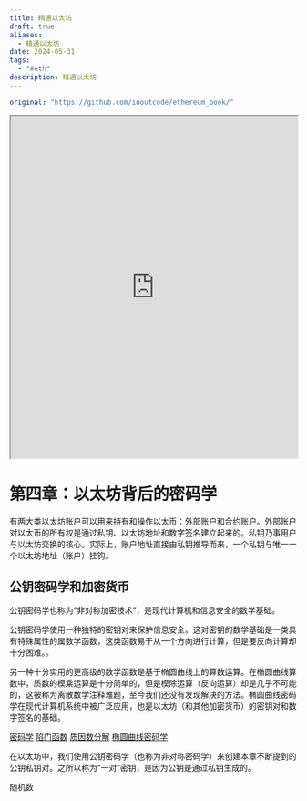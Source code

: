 ```yaml
---
title: 精通以太坊
draft: true
aliases:
  - 精通以太坊
date: 2024-05-31
tags:
  - "#eth"
description: 精通以太坊
---
```

```yaml
original: "https://github.com/inoutcode/ethereum_book/"
```

<iframe src="https://github.com/inoutcode/ethereum_book/blob/master/README.md" width="100%" height="600"></iframe>

# 第四章：以太坊背后的密码学

有两大类以太坊账户可以用来持有和操作以太币：外部账户和合约账户。外部账户对以太币的所有权是通过私钥、以太坊地址和数字签名建立起来的。私钥乃事用户与以太坊交换的核心。实际上，账户地址直接由私钥推导而来，一个私钥与唯一一个以太坊地址（账户）挂钩。

## 公钥密码学和加密货币

公钥密码学也称为“非对称加密技术”，是现代计算机和信息安全的数学基础。

公钥密码学使用一种独特的密钥对来保护信息安全。这对密钥的数学基础是一类具有特殊属性的属数学函数，这类函数易于从一个方向进行计算，但是要反向计算却十分困难。。

另一种十分实用的更高级的数学函数是基于椭圆曲线上的算数运算。在椭圆曲线算数中，质数的模乘运算是十分简单的，但是模除运算（反向运算）却是几乎不可能的，这被称为离散数学注释难题，至今我们还没有发现解决的方法。椭圆曲线密码学在现代计算机系统中被广泛应用，也是以太坊（和其他加密货币）的密钥对和数字签名的基础。

[密码学](https://en.wikipedia.org/wiki/Cryptography)
[陷门函数](https://en.wikipedia.org/wiki/Trapdoor_function)
[质因数分解](https://en.wikipedia.org/wiki/Integer_logarithm)
[椭圆曲线密码学](https://en.wikipedia.org/wiki/Elliptic-curve_cryptography)

在以太坊中，我们使用公钥密码学（也称为非对称密码学）来创建本章不断提到的公钥私钥对。之所以称为“一对”密钥，是因为公钥是通过私钥生成的。

随机数

